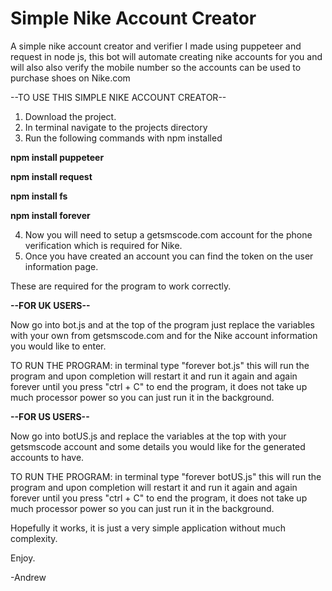 # Simple Nike Account Creator
A simple nike account creator and verifier I made using puppeteer and request in node js,
this bot will automate creating nike accounts for you and will also also verify the mobile number so the accounts can be used to purchase shoes on Nike.com



--TO USE THIS SIMPLE NIKE ACCOUNT CREATOR--
1. Download the project.
2. In terminal navigate to the projects directory
3. Run the following commands with npm installed

<b>npm install puppeteer</b>

<b>npm install request</b>

<b>npm install fs</b>

<b>npm install forever</b>


4. Now you will need to setup a getsmscode.com account for the phone verification which is required for Nike.
5. Once you have created an account you can find the token on the user information page.


These are required for the program to work correctly.


<b>--FOR UK USERS--</b>

Now go into bot.js and at the top of the program just replace the variables with your own from getsmscode.com and for the Nike account information you would like to enter.

TO RUN THE PROGRAM: in terminal type "forever bot.js" this will run the program and upon completion will restart it and run it again and again forever until you press "ctrl + C" to end the program, it does not take up much processor power so you can just run it in the background.

<b>--FOR US USERS--</b>

Now go into botUS.js and replace the variables at the top with your getsmscode account and some details you would like for the generated accounts to have.

TO RUN THE PROGRAM: in terminal type "forever botUS.js" this will run the program and upon completion will restart it and run it again and again forever until you press "ctrl + C" to end the program, it does not take up much processor power so you can just run it in the background.
 

Hopefully it works, it is just a very simple application without much complexity.

Enjoy.

-Andrew
